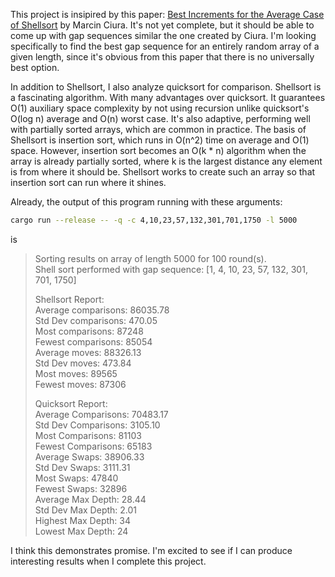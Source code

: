 This project is insipired by this paper: [Best Increments for the Average Case of Shellsort](https://web.archive.org/web/20180923235211/http://sun.aei.polsl.pl/~mciura/publikacje/shellsort.pdf) by Marcin Ciura. It's not yet complete, but it should be able to come up with gap sequences similar the one created by Ciura. I'm looking specifically to find the best gap sequence for an entirely random array of a given length, since it's obvious from this paper that there is no universally best option.

In addition to Shellsort, I also analyze quicksort for comparison. Shellsort is a fascinating algorithm. With many advantages over quicksort. It guarantees O(1) auxiliary space complexity by not using recursion unlike quicksort's O(log n) average and O(n) worst case. It's also adaptive, performing well with partially sorted arrays, which are common in practice. The basis of Shellsort is insertion sort, which runs in O(n^2) time on average and O(1) space. However, insertion sort becomes an O(k \* n) algorithm when the array is already partially sorted, where k is the largest distance any element is from where it should be. Shellsort works to create such an array so that insertion sort can run where it shines.

Already, the output of this program running with these arguments:

```bash
cargo run --release -- -q -c 4,10,23,57,132,301,701,1750 -l 5000
```

is

> Sorting results on array of length 5000 for 100 round(s).  
> Shell sort performed with gap sequence: [1, 4, 10, 23, 57, 132, 301, 701, 1750]
>
> Shellsort Report:  
> Average comparisons: 86035.78  
> Std Dev comparisons: 470.05  
> Most comparisons: 87248  
> Fewest comparisons: 85054  
> Average moves: 88326.13  
> Std Dev moves: 473.84  
> Most moves: 89565  
> Fewest moves: 87306
>
> Quicksort Report:  
> Average Comparisons: 70483.17  
> Std Dev Comparisons: 3105.10  
> Most Comparisons: 81103  
> Fewest Comparisons: 65183  
> Average Swaps: 38906.33  
> Std Dev Swaps: 3111.31  
> Most Swaps: 47840  
> Fewest Swaps: 32896  
> Average Max Depth: 28.44  
> Std Dev Max Depth: 2.01  
> Highest Max Depth: 34  
> Lowest Max Depth: 24

I think this demonstrates promise. I'm excited to see if I can produce interesting results when I complete this project.
